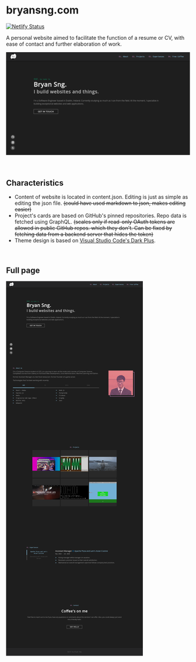 # bryansng.com

[![Netlify Status](https://api.netlify.com/api/v1/badges/9bf75e8b-f5fd-493b-b782-4dfb12216f4d/deploy-status)](https://app.netlify.com/sites/laughing-almeida-cc56ff/deploys)

A personal website aimed to facilitate the function of a resume or CV, with ease of contact and further elaboration of work.

![Alt text](./readme-resources/img/overview.png "Preview")

&nbsp;
## Characteristics
- Content of website is located in content.json. Editing is just as simple as editing the json file. ~~(could have used markdown to json, makes editing easier)~~
- Project's cards are based on GitHub's pinned repositories. Repo data is fetched using GraphQL. ~~(scales only if read-only OAuth tokens are allowed in public GitHub repos. which they don't. Can be fixed by fetching data from a backend server that hides the token)~~
- Theme design is based on [Visual Studio Code's Dark Plus](https://github.com/microsoft/vscode/tree/master/extensions/theme-defaults/themes).

&nbsp;
## Full page
![Alt text](./readme-resources/img/full_page.png "Full page")